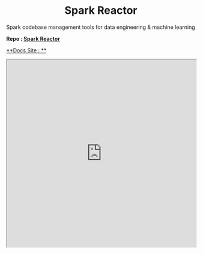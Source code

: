 <h1 align="center">Spark Reactor</h1>

Spark codebase management tools for data engineering & machine learning

**Repo : [Spark Reactor]("https://github.com/DNYFZY/reactor/")**

[**Docs Site : **]("https://dnyfzr.github.io/reactor/")

<iframe src="https://dnyfzr.github.io/reactor/" width="100%" height="500"></iframe>